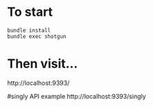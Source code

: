 # To start

```
bundle install
bundle exec shotgun
```

# Then visit...

http://localhost:9393/

#singly API example
http://localhost:9393/singly
